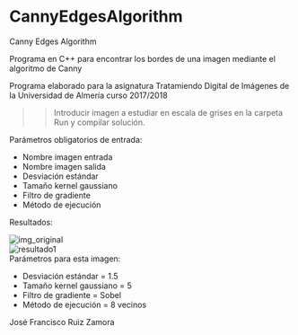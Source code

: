 ﻿# CannyEdgesAlgorithm
Canny Edges Algorithm

Programa en C++ para encontrar los bordes de una imagen mediante el algoritmo de Canny

Programa elaborado para la asignatura Tratamiendo Digital de Imágenes de la Universidad de Almería curso 2017/2018

>>Introducir imagen a estudiar en escala de grises en la carpeta Run y compilar solución.

Parámetros obligatorios de entrada:<br />
* Nombre imagen entrada<br />
* Nombre imagen salida<br />
* Desviación estándar<br />
* Tamaño kernel gaussiano<br />
* Filtro de gradiente<br />
* Método de ejecución<br />

Resultados:<br />

![img_original](https://i.imgur.com/ZKPICI2.png)<br />
![resultado1](https://i.imgur.com/RHo0cC4.png)<br />
Parámetros para esta imagen:
* Desviación estándar = 1.5<br />
* Tamaño kernel gaussiano = 5<br />
* Filtro de gradiente = Sobel<br />
* Método de ejecución = 8 vecinos<br />

José Francisco Ruiz Zamora
